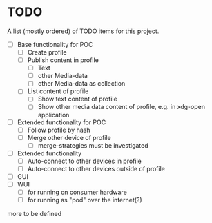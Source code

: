 # TODO

A list (mostly ordered) of TODO items for this project.

- [ ] Base functionality for POC
    - [ ] Create profile
    - [ ] Publish content in profile
        - [ ] Text
        - [ ] other Media-data
        - [ ] other Media-data as collection
    - [ ] List content of profile
        - [ ] Show text content of profile
        - [ ] Show other media data content of profile, e.g. in xdg-open application

- [ ] Extended functionality for POC
    - [ ] Follow profile by hash
    - [ ] Merge other device of profile
        - [ ] merge-strategies must be investigated

- [ ] Extended functionality
    - [ ] Auto-connect to other devices in profile
    - [ ] Auto-connect to other devices outside of profile

- [ ] GUI
- [ ] WUI
    - [ ] for running on consumer hardware
    - [ ] for running as "pod" over the internet(?)

more to be defined

